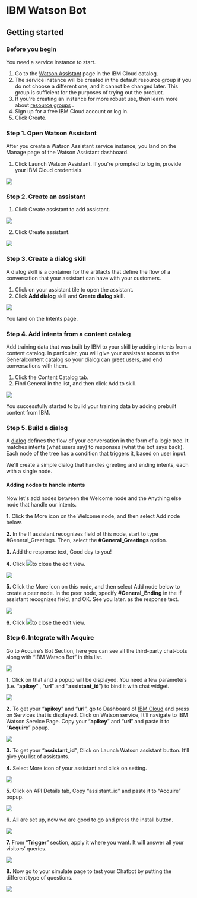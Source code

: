 # IBM Watson Bot

## **Getting started**

### **Before you begin**

You need a service instance to start.

1. Go to the [Watson Assistant](https://cloud.ibm.com/catalog/services/watson-assistant)  page in the IBM Cloud catalog.
2. The service instance will be created in the default resource group if you do not choose a different one, and it cannot be changed later. This group is sufficient for the purposes of trying out the product.
3. If you're creating an instance for more robust use, then learn more about [resource groups](https://cloud.ibm.com/docs/resources/bestpractice_rgs#bp_resourcegroups) .
4. Sign up for a free IBM Cloud account or log in.
5. Click Create.

### **Step 1. Open Watson Assistant**

After you create a Watson Assistant service instance, you land on the Manage page of the Watson Assistant dashboard.

1. Click Launch Watson Assistant. If you're prompted to log in, provide your IBM Cloud credentials.

![](https://lh4.googleusercontent.com/V2cnR7LPsdxdsKX1sYV3-X37nDGBx1UW6z-z3LOR2pZJN_imo4IKxu4YKgplFOiDBLfdAuSfiNaBngu1b1fonlB6XtT58NKmw0F-b4-vGARCSmRCC1k_7aAzbbhtvXiFFWpDM0-Y)

### **Step 2. Create an assistant**

1. Click Create assistant to add assistant.

![](https://lh5.googleusercontent.com/GEN_2PrCwEr0pZP-NUL9Pce-cEZiSJ46n_u2SNh8955OrbXJjFE5D4uPn8Jrp4V9UK4qbJqnZZE3UL0D8Vdq_DYCqriAL2X8ezjr9iyebLK_FZrmx5aiMsY1Kn1IQCRKaECjrx1B)

   2. Click Create assistant.

![](https://lh3.googleusercontent.com/hyXA7Kd_RR2PFC-_rRQlcrxH1VdNYLCY9eTVtkzruNCxb95RgmNfoaDcZ8moziwSKCJGCpD28DaJyFbcJKQXbdKXiM2vO4jQ7uzRL38ApOxeg174_5f3plyEGcnuUn5-EN14yCu2)

### **Step 3. Create a dialog skill**

A dialog skill is a container for the artifacts that define the flow of a conversation that your assistant can have with your customers.

1. Click on your assistant tile to open the assistant.
2. Click **Add dialog** skill and **Create dialog skill**.

![](https://lh3.googleusercontent.com/kYeIrKz8stOHsPzHxFTkREKZo-1Dr0cVvMnjEEAmglnAwOc94_6Yiauzfhf8hYjJ6l2Nniq30HcW7YjsNadgkB_gcncljrzIOE7163ldLrLy5cne2t4SD4PUVFY6jKccSt0n5N1o)

You land on the Intents page.

### **Step 4. Add intents from a content catalog**

Add training data that was built by IBM to your skill by adding intents from a content catalog. In particular, you will give your assistant access to the Generalcontent catalog so your dialog can greet users, and end conversations with them.

1. Click the Content Catalog tab.
2. Find General in the list, and then click Add to skill.

![](https://lh4.googleusercontent.com/NIR_ENHcUklUoq66x8G1UPYvx5TONSJbvJGksZ7gpJ4BGeyXHvKDo789mCSxuemUGMzIzSBu9w5zmmv5oFrprOoil4EoCDE2wkVkRhszXMQ6Rl82d1hM8PV-y-LwuSPoHbHGDXeL)

You successfully started to build your training data by adding prebuilt content from IBM.

### **Step 5. Build a dialog**

A [dialog](https://cloud.ibm.com/docs/services/assistant?topic=assistant-dialog-overview) defines the flow of your conversation in the form of a logic tree. It matches intents \(what users say\) to responses \(what the bot says back\). Each node of the tree has a condition that triggers it, based on user input.

We'll create a simple dialog that handles greeting and ending intents, each with a single node.

#### Adding nodes to handle intents

Now let's add nodes between the Welcome node and the Anything else node that handle our intents.

**1.** Click the More icon on the Welcome node, and then select Add node below.

**2.** In the If assistant recognizes field of this node, start to type \#General\_Greetings. Then, select the **\#General\_Greetings** option.

**3.** Add the response text, Good day to you!

**4.** Click ![](https://lh3.googleusercontent.com/OaAmaCA_hbERAAb-dqAgDKTOT31NiCqxSBuLYh_MBWmNJ407RJUGEjlQ1_tRIirsQW_Li6nlx2GF0m9rdE2GmnI-lM5m--Vryo6zqNwJ_8QFc9PSd3Oca93Z6vyQndxg_E9xNY-1)to close the edit view.

![](https://lh5.googleusercontent.com/eP5oIzSpg_Si18lBTmU_olFeVusb3F9-3Xv2hQyOMAe41I4C5jS2oTTFQEDXKTDerSq92NnPVUiJe28_up42_L6Oj9Eh4f-y4eIs70TNObCcbkYMHzO_Rd89LyjYrz5sV-jlz0B4)

**5.** Click the More icon on this node, and then select Add node below to create a peer node. In the peer node, specify **\#General\_Ending** in the If assistant recognizes field, and OK. See you later. as the response text.

![](https://lh5.googleusercontent.com/goHV-FhUVeaCvpcFBEbmpg7qAcoqaW9FBUTgShYcHIAtPR8yPgtWk825JSRHg-GsmEqCu4Lmu5k8vITp5v7ouTt75Rt4t9BBQl8KZiXl-LWahu7czPjyIYS0tK_J_8x16gsAfola)

  **6.** Click ![](https://lh3.googleusercontent.com/we3BBvivTN5ACVkhGuDHA_0ywiV_LFclRdlsEGqm7RbopbsTd_ALd8TAqrcUvBMqPBBLmMxVnmIiQRk5W5f53pAtHZflsFWqNQoB_p01d9UmETO1wTytxZgoDbCSqo7O1aeHoS-Y)to close the edit view.

### **Step 6. Integrate with Acquire**

Go to Acquire’s Bot Section, here you can see all the third-party chat-bots along with “IBM Watson Bot” in this list.

![](https://lh3.googleusercontent.com/FTjDYSfnHQ2JQEvVgD0dR5rpcDeEMLQ0zggE2pm60Cdlj2sJ4F7YsVCnMeitnet1jSeMMnpocSex8zAtP8YB-ihOX0U7cStQA-cg3-VULlT7hnHKCpG_jFospC1_7poeIxE_WfWa)

**1.** Click on that and a popup will be displayed. You need a few parameters \(i.e. “**apikey**” , “**url**” and “**assistant\_id**”\) to bind it with chat widget.

![](https://lh6.googleusercontent.com/VPNsKibjkyh3DooP_xZRdEfDWC8-U4r8sD54FafpY3ZLK1QKO0TIv5BossA3q9JZtwt_7SFXNwGEhp4iN_8s5dnDceAPYnDOEKBxicPFGAccbQWGetPxXSai5vZlNhDFiWm4wnKG)

 **2.** To get your “**apikey**” and “**url**”, go to Dashboard of [IBM Cloud](https://cloud.ibm.com/) and press on Services that is displayed. Click on Watson service,  It’ll navigate to IBM Watson Service Page. Copy your “**apikey**” and “**url**” and paste it to “**Acquire**” popup.

![](https://lh5.googleusercontent.com/jyefvpdFtE_LufCznEMb-9hqcg5VmQkfMlBgG4lSrpuqgjbsIoNdkds0yMyoSfldLfV69-LrmvLdQLcHBPSsQWOJgD3V-l3RSD3toBJxjOHhVWeTuVNJbkgG9xd_UhGDIhRGMaaQ)

**3.** To get your “**assistant\_id**”,  Click on Launch Watson assistant button. It’ll give you list of assistants.

**4.** Select More icon of your assistant and click on setting.

![](https://lh4.googleusercontent.com/bLYo1WX8z04O8YMduqYEmZQnNwh7fLV94EKMbBOmMLFxYaHmYp1vZgXSE6tDXT79FoqFDFsf2bvI9fzrJgapaBPbiayWzvnYTu7QithL50cHZrATu4tO9pnDIrowhHm-IfRzgV4J)

**5.** Click on API Details tab, Copy  “assistant\_id” and paste it to “Acquire” popup.

![](https://lh3.googleusercontent.com/a1wrJYQ3P6RU2elc-9wbfL1fSYGZntIWPkWYldvXN9t8EPUDAtImRGIwkOogc0QGGrSHCBnXUrx6XvK4lENrvqAk1VDIOrl9O7-LSgRFpUSgfT9KntBiG2TPDFy4-I2POaIQH-Ww)

**6.** All are set up, now we are good to go and press the install button.

![](https://lh5.googleusercontent.com/_Hi4m_6bUzhjRy-P1KfxexLc2IQWYUievKgG8beqAqPbIZzLVqCLabRbjnIdfmmfYDj4RdXb_oHkqwHinfKpKDuqgoErCQZkSGSYuOaka6RrYlbylSAVJBydVqOFd_9CE2k_7Gdf)

**7.** From “**Trigger**” section, apply it where you want. It will answer all your visitors’ queries.

![](https://lh5.googleusercontent.com/aCAiySLaqnZuF6YOF1oox8fxEM2YLy1uYEMRdXSxbZ5YFKKMSh-0l50qYkpdp9k6P37MPSvEBpCvVDIX7NzGWGZgq-RoRYtyq1bswYz6B-VxTNUky-lmE2VZa4Ky3sqcflFFWD__)

**8.** Now go to your simulate page to test your Chatbot by putting the different type of questions.

![](https://lh6.googleusercontent.com/ldqqsEWZhoMwtgdSP9hAW4PIC9mxN_8Ec88TgWMXo4NDAUi1oy3ZKQnDQifK-7Niq9O8clARvHZ_7i7S90JJ1KPcrZJjF6vAKlk66I1bty8XFaO_HW50DxEG1dzku9cIoR8659P7)

